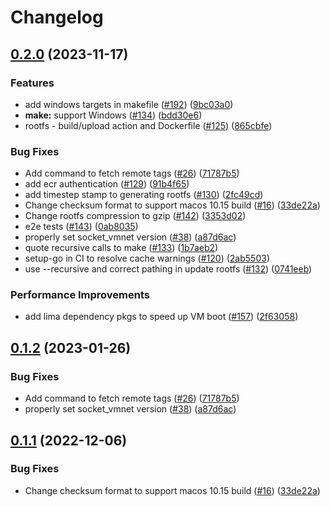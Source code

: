 # Changelog

## [0.2.0](https://github.com/vsiravar/finch-core-public/compare/v0.1.2...v0.2.0) (2023-11-17)


### Features

* add windows targets in makefile ([#192](https://github.com/vsiravar/finch-core-public/issues/192)) ([9bc03a0](https://github.com/vsiravar/finch-core-public/commit/9bc03a08cf312f99077cad1be30efeca6b69748c))
* **make:** support Windows ([#134](https://github.com/vsiravar/finch-core-public/issues/134)) ([bdd30e6](https://github.com/vsiravar/finch-core-public/commit/bdd30e63c7fa5e1fd1b977d6b1dfb014958b6a19))
* rootfs - build/upload action and Dockerfile ([#125](https://github.com/vsiravar/finch-core-public/issues/125)) ([865cbfe](https://github.com/vsiravar/finch-core-public/commit/865cbfeff9c8ba5e0b67b03910c5dcec894f3913))


### Bug Fixes

* Add command to fetch remote tags ([#26](https://github.com/vsiravar/finch-core-public/issues/26)) ([71787b5](https://github.com/vsiravar/finch-core-public/commit/71787b5399db4881855ee660c2888eb1d10acd9d))
* add ecr authentication ([#129](https://github.com/vsiravar/finch-core-public/issues/129)) ([91b4f65](https://github.com/vsiravar/finch-core-public/commit/91b4f65235ec2ef7e09db17acdeadb7eaf5e652f))
* add timestep stamp to generating rootfs ([#130](https://github.com/vsiravar/finch-core-public/issues/130)) ([2fc49cd](https://github.com/vsiravar/finch-core-public/commit/2fc49cd7451e3825a823417f87fff9a6a71a0d02))
* Change checksum format to support macos 10.15 build ([#16](https://github.com/vsiravar/finch-core-public/issues/16)) ([33de22a](https://github.com/vsiravar/finch-core-public/commit/33de22a9cfe1c847f0513711b813a8dd739df849))
* Change rootfs compression to gzip ([#142](https://github.com/vsiravar/finch-core-public/issues/142)) ([3353d02](https://github.com/vsiravar/finch-core-public/commit/3353d029bebcd6af38d3a6a549350eeca633691a))
* e2e tests ([#143](https://github.com/vsiravar/finch-core-public/issues/143)) ([0ab8035](https://github.com/vsiravar/finch-core-public/commit/0ab8035a44b2cd99c7668a0cf8739f848153d07b))
* properly set socket_vmnet version ([#38](https://github.com/vsiravar/finch-core-public/issues/38)) ([a87d6ac](https://github.com/vsiravar/finch-core-public/commit/a87d6ac36ca502bece808e5a5eb7355c84d027d1))
* quote recursive calls to make ([#133](https://github.com/vsiravar/finch-core-public/issues/133)) ([1b7aeb2](https://github.com/vsiravar/finch-core-public/commit/1b7aeb2a8e168db640c89dc8dbcd1642efba501a))
* setup-go in CI to resolve cache warnings ([#120](https://github.com/vsiravar/finch-core-public/issues/120)) ([2ab5503](https://github.com/vsiravar/finch-core-public/commit/2ab550381e8a06654138d8d60e210f18e806b69e))
* use --recursive and correct pathing in update rootfs ([#132](https://github.com/vsiravar/finch-core-public/issues/132)) ([0741eeb](https://github.com/vsiravar/finch-core-public/commit/0741eeb9ea5a5fc7393b52ef5635ef69cf42af97))


### Performance Improvements

* add lima dependency pkgs to speed up VM boot ([#157](https://github.com/vsiravar/finch-core-public/issues/157)) ([2f63058](https://github.com/vsiravar/finch-core-public/commit/2f63058f4d0340eaa584216e189e16f915565c3f))

## [0.1.2](https://github.com/runfinch/finch-core/compare/v0.1.1...v0.1.2) (2023-01-26)


### Bug Fixes

* Add command to fetch remote tags ([#26](https://github.com/runfinch/finch-core/issues/26)) ([71787b5](https://github.com/runfinch/finch-core/commit/71787b5399db4881855ee660c2888eb1d10acd9d))
* properly set socket_vmnet version ([#38](https://github.com/runfinch/finch-core/issues/38)) ([a87d6ac](https://github.com/runfinch/finch-core/commit/a87d6ac36ca502bece808e5a5eb7355c84d027d1))

## [0.1.1](https://github.com/runfinch/finch-core/compare/v0.1.0...v0.1.1) (2022-12-06)


### Bug Fixes

* Change checksum format to support macos 10.15 build ([#16](https://github.com/runfinch/finch-core/issues/16)) ([33de22a](https://github.com/runfinch/finch-core/commit/33de22a9cfe1c847f0513711b813a8dd739df849))
